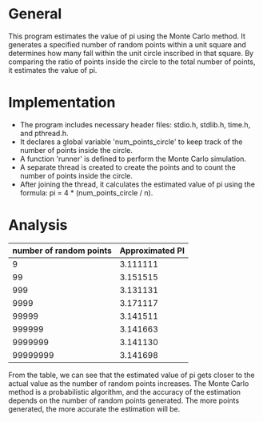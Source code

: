 # General
This program estimates the value of pi using the Monte Carlo method. It generates a specified number of random points within a unit square and determines how many fall within the unit circle inscribed in that square. By comparing the ratio of points inside the circle to the total number of points, it estimates the value of pi.

# Implementation
- The program includes necessary header files: stdio.h, stdlib.h, time.h, and pthread.h.
- It declares a global variable 'num_points_circle' to keep track of the number of points inside the circle.
- A function 'runner' is defined to perform the Monte Carlo simulation. 
- A separate thread is created to create the points and to count the number of points inside the circle.
- After joining the thread, it calculates the estimated value of pi using the formula: pi = 4 * (num_points_circle / n).

# Analysis

|   number of random points   | Approximated PI |
|----------------|-----------------|
|       9        |     3.111111    |
|       99       |     3.151515    |
|      999       |     3.131131    |
|     9999       |     3.171117    |
|    99999       |     3.141511    |
|   999999       |     3.141663    |
|  9999999       |     3.141130    |
| 99999999       |     3.141698    |

From the table, we can see that the estimated value of pi gets closer to the actual value as the number of random points increases. The Monte Carlo method is a probabilistic algorithm, and the accuracy of the estimation depends on the number of random points generated. The more points generated, the more accurate the estimation will be.